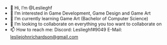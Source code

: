 - 👋 Hi, I’m @Leslieghf
- 👀 I’m interested in Game Development, Game Design and Game Art
- 🌱 I’m currently learning Game Art (Bachelor of Computer Science)
- 💞️ I’m looking to collaborate on everything you too want to collaborate on
- 📫 How to reach me: Discord: Leslieghf#9049 E-Mail: lesliejohnrichardson@gmail.com

<!---
Leslieghf/Leslieghf is a ✨ special ✨ repository because its `README.md` (this file) appears on your GitHub profile.
You can click the Preview link to take a look at your changes.
--->
